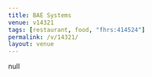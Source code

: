 ```yaml
---
title: BAE Systems
venue: v14321
tags: [restaurant, food, "fhrs:414524"]
permalink: /v/14321/
layout: venue
---
```

null